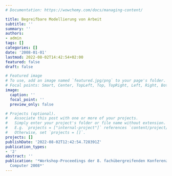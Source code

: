 ```yaml
---
# Documentation: https://wowchemy.com/docs/managing-content/

title: Begreifbare Modellierung von Arbeit
subtitle: ''
summary: ''
authors:
- admin
tags: []
categories: []
date: '2008-01-01'
lastmod: 2022-08-02T14:42:54+02:00
featured: false
draft: false

# Featured image
# To use, add an image named `featured.jpg/png` to your page's folder.
# Focal points: Smart, Center, TopLeft, Top, TopRight, Left, Right, BottomLeft, Bottom, BottomRight.
image:
  caption: ''
  focal_point: ''
  preview_only: false

# Projects (optional).
#   Associate this post with one or more of your projects.
#   Simply enter your project's folder or file name without extension.
#   E.g. `projects = ["internal-project"]` references `content/project/deep-learning/index.md`.
#   Otherwise, set `projects = []`.
projects: []
publishDate: '2022-08-02T12:42:54.728391Z'
publication_types:
- '2'
abstract: ''
publication: '*Workshop-Proceedings der 8. fachübergreifenden Konferenz Mensch und
  Computer 2008*'
---
```

